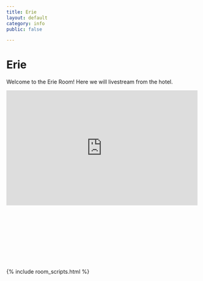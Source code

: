 ```yaml
---
title: Erie
layout: default
category: info
public: false

---
```

# Erie

Welcome to the Erie Room! Here we will livestream from the hotel.

<iframe
src="https://player.twitch.tv/?channel=capricon2021a&parent=virtual.capricon.org" height="300" width="500" frameborder="0" scrolling="no" allowfullscreen="true" class="convention-video"> </iframe>

<iframe frameborder="0" class="convention-chat">
</iframe>

<script src="https://unpkg.com/dayjs@1.8.21/dayjs.min.js"></script>
<script>
const channel = "929417497621463120";
</script>
{% include room_scripts.html %}